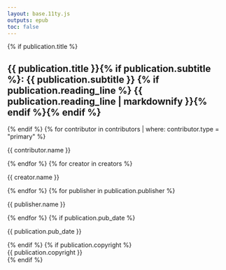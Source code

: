 ```yaml
---
layout: base.11ty.js
outputs: epub
toc: false
---
```

<section epub:type="titlepage">
{% if publication.title %}<h1 class="title">{{ publication.title }}{% if publication.subtitle %}: {{ publication.subtitle }} {% if publication.reading_line %} {{ publication.reading_line | markdownify }}{% endif %}{% endif %}</h1>{% endif %}
{% for contributor in contributors | where: contributor.type = "primary" %}
<p class="author">{{ contributor.name }}</p>
{% endfor %}
{% for creator in creators %}
<p class="{{creator.role}}">{{ creator.name }}</p>
{% endfor %}
{% for publisher in publication.publisher %}
<p class="publisher">{{ publisher.name }}</p>
{% endfor %}
{% if publication.pub_date %}<p class="date">{{ publication.pub_date }}</p>{% endif %}
{% if publication.copyright %}<div class="rights">{{ publication.copyright }}</div>{% endif %}
</section>
